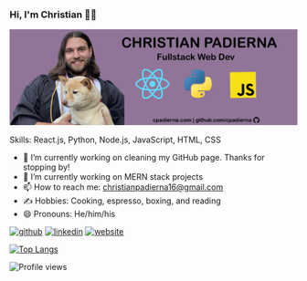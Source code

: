 ### Hi, I'm Christian 👨‍💻

![alt text](https://github.com/cpadierna/cpadierna/blob/main/github-banner.png)

Skills: React.js, Python, Node.js, JavaScript, HTML, CSS

- 🔭 I’m currently working on cleaning my GitHub page. Thanks for stopping by! 
- 🌱 I’m currently working on MERN stack projects
- 📫 How to reach me: christianpadierna16@gmail.com
- ✍️ Hobbies: Cooking, espresso, boxing, and reading
- 😄 Pronouns: He/him/his 


[<img src='https://cdn.jsdelivr.net/npm/simple-icons@3.0.1/icons/github.svg' alt='github' height='40'>](https://github.com/cpadierna)  [<img src='https://cdn.jsdelivr.net/npm/simple-icons@3.0.1/icons/linkedin.svg' alt='linkedin' height='40'>](https://www.linkedin.com/in/cpadierna/)  [<img src='https://cdn.jsdelivr.net/npm/simple-icons@3.0.1/icons/icloud.svg' alt='website' height='40'>](https://www.cpadierna.com)  

[![Top Langs](https://github-readme-stats.vercel.app/api/top-langs/?username=cpadierna)](https://github.com/anuraghazra/github-readme-stats)

![Profile views](https://gpvc.arturio.dev/cpadierna) 
